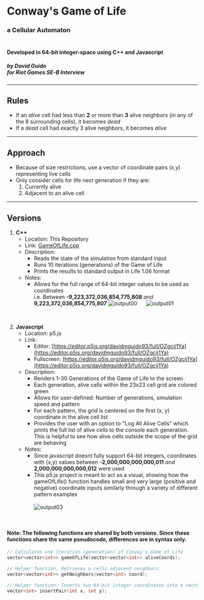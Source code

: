 # Conway's Game of Life
### a Cellular Automaton<br><br>
#### Developed in 64-bit integer-space using C++ and Javascript
##### by David Guido<br>for Riot Games SE-B Interview

***

## Rules
* If an *alive* cell had less than **2** or more than **3** alive neighbors (in any of the 8 surrounding cells), it becomes *dead*
* If a *dead* cell had exactly 3 alive neighbors, it becomes *alive*


***

## Approach
 * Because of size restrictions, use a vector of coordinate pairs (x,y) representing live cells
 * Only consider cells for life next generation if they are:
   1. Currently alive
   2. Adjacent to an alive cell
 
***

## Versions

1. **C++**
   * Location: This Repository
   * Link: [GameOfLife.cpp](GameOfLife.cpp)
   * Description:
      * Reads the state of the simulation from standard input
      * Runs 10 iterations (generations) of the Game of Life
      * Prints the results to standard output in Life 1.06 format
    * Notes:
      * Allows for the full range of 64-bit integer values to be used as coordinates<br>i.e. Between **-9,223,372,036,854,775,808** *and* **9,223,372,036,854,775,807** 
![output00](https://user-images.githubusercontent.com/34845402/183555785-e2631a78-786f-4224-8c97-dd1acfebb8ad.png)&nbsp;&nbsp;&nbsp;&nbsp;&nbsp;
![output01](https://user-images.githubusercontent.com/34845402/183555788-31f3ef4b-f9ce-4941-8c1a-5b37043b9af0.png)

<br>

      
2. **Javascript**
   * Location: p5.js
   * Link: 
      * Editor: [https://editor.p5js.org/davidmguido93/full/OZgcij1Ya](https://editor.p5js.org/davidmguido93/full/OZgcij1Ya)
      * Fullscreen: [https://editor.p5js.org/davidmguido93/full/OZgcij1Ya](https://editor.p5js.org/davidmguido93/full/OZgcij1Ya)
   * Description:
      * Renders 1-30 Generations of the Game of Life to the screen
      * Each generation, alive cells within the 23x23 cell grid are colored green
      * Allows for user-defined: Number of generations, simulation speed and pattern
      * For each pattern, the grid is centered on the first (x, y) coordinate in the alive cell list
      * Provides the user with an option to "Log All Alive Cells" which prints the full list of alive cells to the console each generation. This is helpful to see how alive cells outside the scope of the grid are behaving 
    * Notes:
      * Since javascript doesnt fully support 64-bit integers, coordinates with (x,y) values between **-2,000,000,000,000,011** *and* **2,000,000,000,000,012** were used
      * This p5.js project is meant to act as a visual, showing how the gameOfLife() function handles small and very large (positive and negative) coordinate inputs similarly through a variety of different pattern examples<br><br>
![output03](https://user-images.githubusercontent.com/34845402/183557671-d4749f28-8754-4f25-b978-d2b5102e82fa.gif)

<br>

#### Note: The following functions are shared by both versions. Since these functions share the same pseudocode, differences are in syntax only.
```cpp
// Calculates one iteration (generation) of Conway's Game of Life
vector<vector<int>> gameOfLife(vector<vector<int>> aliveCoords);
```

```cpp
// Helper function. Retrieves a cells adjacent neighbors.
vector<vector<int>> getNeighbors(vector<int> coord);
```
 
```cpp
// Helper function. Inserts two 64-bit integer coordinates into a vector.
vector<int> insertPair(int x, int y);
```
